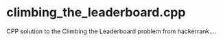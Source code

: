# climbing_the_leaderboard.cpp
 CPP solution to the Climbing the Leaderboard problem from hackerrank....
